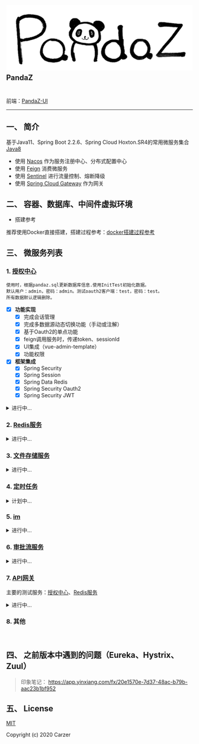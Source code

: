 # ![pandaz](./logo.png) <sup><sup>PandaZ</sup></sup>

前端：[PandaZ-UI](https://github.com/Carzer/pandaz-ui)

----------------------------------------------------
## 一、 简介

基于Java11、Spring Boot 2.2.6、Spring Cloud Hoxton.SR4的常用微服务集合  
[Java8](https://github.com/Carzer/pandaz-java8)

- 使用 [Nacos](https://github.com/alibaba/nacos/releases) 作为服务注册中心、分布式配置中心
- 使用 [Feign](https://spring.io/projects/spring-cloud-openfeign) 消费微服务
- 使用 [Sentinel](https://github.com/alibaba/Sentinel/releases) 进行流量控制、熔断降级
- 使用 [Spring Cloud Gateway](https://spring.io/projects/spring-cloud-gateway) 作为网关


## 二、 容器、数据库、中间件虚拟环境
  
- 搭建参考

推荐使用Docker直接搭建，搭建过程参考：[docker搭建过程参考](./docker搭建过程参考.md)


## 三、 微服务列表

### 1. [授权中心](http://localhost:9007)

    使用时，根据pandaz.sql更新数据库信息.使用InitTest初始化数据。
    默认用户：admin，密码：admin。测试oauth2客户端：test，密码：test。
    所有数据默认逻辑删除。
- [x] **功能实现**
    - [x] 完成会话管理
    - [x] 完成多数据源动态切换功能（手动或注解）
    - [x] 基于Oauth2的单点功能
    - [x] feign调用服务时，传递token、sessionId
    - [x] UI集成（vue-admin-template）
    - [x] 功能权限
- [x] **框架集成**
    - [x] Spring Security
    - [x] Spring Session
    - [x] Spring Data Redis
    - [x] Spring Security Oauth2 
    - [x] Spring Security JWT
<details>
<summary>进行中...</summary>
<pre><code>
- [ ] 数据权限
- [ ] 微服务统一权限控制
</code></pre>
</details>   

### 2. [Redis服务](http://localhost:9001)

<details>
<summary>进行中...</summary>
<pre><code>
- [ ] **功能实现**
    - [x] Redis基础服务
    - [ ] 多数据源
- [x] **框架集成**
    - [x] Spring Data Redis（使用Lettuce连接Sentinel集群）
</code></pre>
</details>  

### 3. [文件存储服务](http://localhost:9005)

<details>
<summary>进行中...</summary>
<pre><code>
- [ ] **功能实现**
    - [x] MongoDB基础服务
    - [x] MongoDB集群搭建、连接
    - [x] 文件ftp服务集成
    - [ ] MongoDB、ftp统一服务
    - [ ] 全文检索
- [ ] **框架集成**
    - [x] Spring Data Mongo
    - [ ] Lucence
</code></pre>
</details> 

### 4. [定时任务](http://localhost:9003)

<details>
<summary>计划中...</summary>
<pre><code>
- [ ] **功能实现**
    - [ ] 定时任务统一调度
- [ ] **框架集成**
    - [ ] Quartz
    - [ ] LTS
</code></pre>
</details> 

### 5. [im](http://localhost:9004)

<details>
<summary>进行中...</summary>
<pre><code>
- [ ] **功能实现**
    - [x] rabbitmq
    - [x] websocket
    - [ ] 统一消息管理
    - [ ] ～～实现简单的分布式事务～～
- [x] **框架集成**
    - [x] Spring Cloud Stream
</code></pre>
</details> 

### 6. [审批流服务](http://localhost:9006)

<details>
<summary>进行中...</summary>
<pre><code>
- [ ] **功能实现**
    - [ ] 设计页面集成
    - [ ] 提供统一的流程服务
- [x] **框架集成**
    - [x] Activiti7
</code></pre>
</details> 

### 7. [API网关](http://localhost:7777)
主要的测试服务：[授权中心](http://localhost:9007)、[Redis服务](http://localhost:9001)

<details>
<summary>进行中...</summary>
<pre><code>
- [ ] **功能实现**
    - [x] 网关基础功能
    - [x] 整合oauth2
    - [ ] 动态路由
- [x] **框架集成**
    - [x] Spring Cloud Gateway
    - [x] Spring Security Oauth2
</code></pre>
</details> 

### 8. 其他
​    
## 四、 之前版本中遇到的问题（Eureka、Hystrix、Zuul）

> 印象笔记： https://app.yinxiang.com/fx/20e1570e-7d37-48ac-b79b-aac23b1bf952


## 五、 License 

[MIT](./LICENSE)

Copyright (c) 2020 Carzer